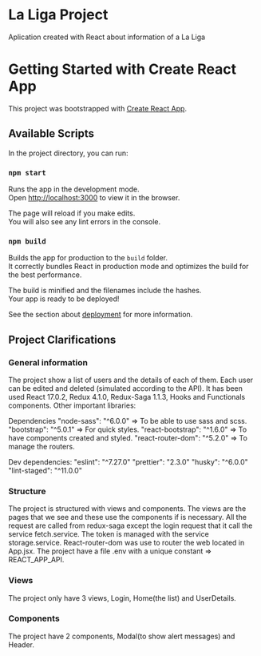 # La Liga Project
Aplication created with React about information of a La Liga

# Getting Started with Create React App

This project was bootstrapped with [Create React App](https://github.com/facebook/create-react-app).

## Available Scripts

In the project directory, you can run:

### `npm start`

Runs the app in the development mode.\
Open [http://localhost:3000](http://localhost:3000) to view it in the browser.

The page will reload if you make edits.\
You will also see any lint errors in the console.

### `npm build`

Builds the app for production to the `build` folder.\
It correctly bundles React in production mode and optimizes the build for the best performance.

The build is minified and the filenames include the hashes.\
Your app is ready to be deployed!

See the section about [deployment](https://facebook.github.io/create-react-app/docs/deployment) for more information.

## Project Clarifications

### General information

The project show a list of users and the details of each of them. Each user can be edited and deleted (simulated according to the API).
It has been used React 17.0.2, Redux 4.1.0, Redux-Saga 1.1.3, Hooks and Functionals components. Other important libraries:

Dependencies
"node-sass": "^6.0.0" => To be able to use sass and scss.
"bootstrap": "^5.0.1" => For quick styles.
"react-bootstrap": "^1.6.0" => To have components created and styled.
"react-router-dom": "^5.2.0" => To manage the routers.

Dev dependencies:
"eslint": "^7.27.0"
"prettier": "2.3.0"
"husky": "^6.0.0"
"lint-staged": "^11.0.0"

### Structure

The project is structured with views and components. The views are the pages that we see and these use the components if is necessary.
All the request are called from redux-saga except the login request that it call the service fetch.service.
The token is managed with the service storage.service.
React-router-dom was use to router the web located in App.jsx.
The project have a file .env with a unique constant => REACT_APP_API.

### Views

The project only have 3 views, Login, Home(the list) and UserDetails.

### Components

The project have 2 components, Modal(to show alert messages) and Header.
